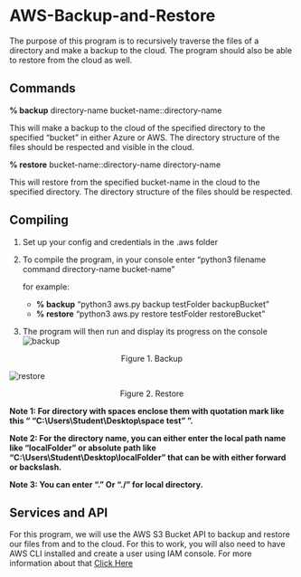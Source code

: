 # AWS-Backup-and-Restore
The purpose of this program is to recursively traverse the files of a directory and make a backup to the cloud. The program should also be able to restore from the cloud as well.

## Commands
**% backup** directory-name bucket-name::directory-name

This will make a backup to the cloud of the specified directory to the specified “bucket”
in either Azure or AWS. The directory structure of the files should be respected and visible in
the cloud.

**% restore** bucket-name::directory-name directory-name

This will restore from the specified bucket-name in the cloud to the specified directory.
The directory structure of the files should be respected.

## Compiling
1. Set up your config and credentials in the .aws folder
2. To compile the program, in your console enter “python3 filename command directory-name bucket-name”
   
    for example:
      -  **% backup** “python3 aws.py backup testFolder backupBucket”
      -  **% restore** “python3 aws.py restore testFolder restoreBucket”
3. The program will then run and display its progress on the console
![backup](https://github.com/CoderYud/AWS-Backup-and-Restore/assets/73090278/6aac3662-c036-4d4a-93a7-3c48b5931220)
<p align="center">Figure 1. Backup</p>

![restore](https://github.com/CoderYud/AWS-Backup-and-Restore/assets/73090278/a0fa9d93-d6e6-4ec1-82d4-996976b28ea2)
<p align="center">Figure 2. Restore</p>

**Note 1: For directory with spaces enclose them with quotation mark like this “ “C:\Users\Student\Desktop\space test” ”.**

**Note 2: For the directory name, you can either enter the local path name like “localFolder” or absolute path like “C:\Users\Student\Desktop\localFolder” that can be with either forward or backslash.**

**Note 3: You can enter “.” Or “./” for local directory.**

## Services and API
For this program, we will use the AWS S3 Bucket API to backup and restore our files from and to the cloud. For this to work, you will also need to have AWS CLI installed and create a user using IAM console. For more information about that [Click Here](https://boto3.amazonaws.com/v1/documentation/api/latest/guide/quickstart.html#installation)

